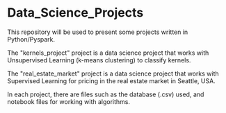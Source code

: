 # Data_Science_Projects

This repository will be used to present some projects written in Python/Pyspark.

The "kernels_project" project is a data science project that works with Unsupervised Learning (k-means clustering) to classify kernels.

The "real_estate_market" project is a data science project that works with Supervised Learning for pricing in the real estate market in Seattle, USA.

In each project, there are files such as the database (.csv) used, and notebook files for working with algorithms.
